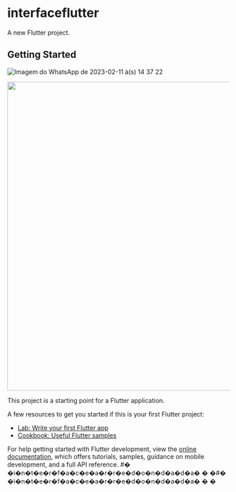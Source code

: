 # interfaceflutter

A new Flutter project.

## Getting Started

![Imagem do WhatsApp de 2023-02-11 à(s) 14 37 22](https://user-images.githubusercontent.com/80179457/218272893-da4c59bb-d67b-4047-8511-52cda36dc4b2.jpg)

<div align-"center">
<img src="https://user-images.githubusercontent.com/80179457/218272893-da4c59bb-d67b-4047-8511-52cda36dc4b2.jpg" width="700px" />

This project is a starting point for a Flutter application.


A few resources to get you started if this is your first Flutter project:

- [Lab: Write your first Flutter app](https://docs.flutter.dev/get-started/codelab)
- [Cookbook: Useful Flutter samples](https://docs.flutter.dev/cookbook)

For help getting started with Flutter development, view the
[online documentation](https://docs.flutter.dev/), which offers tutorials,
samples, guidance on mobile development, and a full API reference.
#� �i�n�t�e�r�f�a�c�e�a�r�r�e�d�o�n�d�a�d�a�
�
�#� �i�n�t�e�r�f�a�c�e�a�r�r�e�d�o�n�d�a�d�a�
�
�
